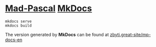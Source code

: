 # [Mad-Pascal](https://github.com/tebe6502/Mad-Pascal) [MkDocs](https://www.mkdocs.org/)

```
mkdocs serve
mkdocs build
```

The version generated by **MkDocs** can be found at [zbyti.great-site/mp-docs-en](http://zbyti.great-site.net/mp-docs-en/)
